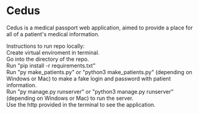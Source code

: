 # Cedus
Cedus is a medical passport web application, aimed to provide a place for all of a patient's medical information.

Instructions to run repo locally:  
Create virtual enviroment in terminal.  
Go into the directory of the repo.  
Run "pip install -r requirements.txt"  
Run "py make_patients.py" or "python3 make_patients.py" (depending on Windows or Mac) to make a fake login and password with patient information.  
Run "py manage.py runserver" or "python3 manage.py runserver" (depending on Windows or Mac) to run the server.  
Use the http provided in the terminal to see the application. 
